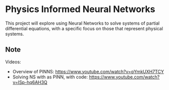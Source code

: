 # Physics Informed Neural Networks

This project will explore using Neural Networks to solve systems of partial differential equations, with a specific focus on those that represent physical systems. 


## Note 

Videos: 
* Overview of PINNS:  https://www.youtube.com/watch?v=qYmkUXH7TCY
* Solving NS with as PINN, with code: https://www.youtube.com/watch?v=ISp-hq6AH3Q


